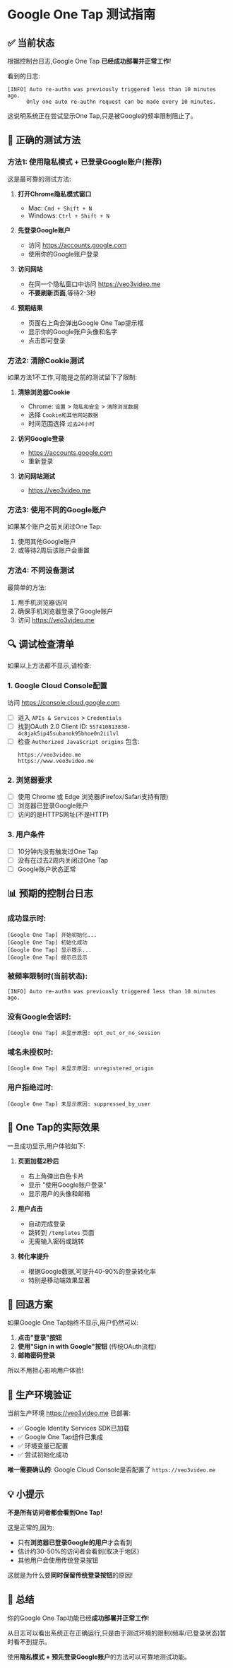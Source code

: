 # Google One Tap 测试指南

## ✅ 当前状态

根据控制台日志,Google One Tap **已经成功部署并正常工作**!

看到的日志:
```
[INFO] Auto re-authn was previously triggered less than 10 minutes ago.
      Only one auto re-authn request can be made every 10 minutes.
```

这说明系统正在尝试显示One Tap,只是被Google的频率限制阻止了。

## 🧪 正确的测试方法

### 方法1: 使用隐私模式 + 已登录Google账户(推荐)

这是最可靠的测试方法:

1. **打开Chrome隐私模式窗口**
   - Mac: `Cmd + Shift + N`
   - Windows: `Ctrl + Shift + N`

2. **先登录Google账户**
   - 访问 https://accounts.google.com
   - 使用你的Google账户登录

3. **访问网站**
   - 在同一个隐私窗口中访问 https://veo3video.me
   - **不要刷新页面**,等待2-3秒

4. **预期结果**
   - 页面右上角会弹出Google One Tap提示框
   - 显示你的Google账户头像和名字
   - 点击即可登录

### 方法2: 清除Cookie测试

如果方法1不工作,可能是之前的测试留下了限制:

1. **清除浏览器Cookie**
   - Chrome: `设置` > `隐私和安全` > `清除浏览数据`
   - 选择 `Cookie和其他网站数据`
   - 时间范围选择 `过去24小时`

2. **访问Google登录**
   - https://accounts.google.com
   - 重新登录

3. **访问网站测试**
   - https://veo3video.me

### 方法3: 使用不同的Google账户

如果某个账户之前关闭过One Tap:

1. 使用其他Google账户
2. 或等待2周后该账户会重置

### 方法4: 不同设备测试

最简单的方法:

1. 用手机浏览器访问
2. 确保手机浏览器登录了Google账户
3. 访问 https://veo3video.me

## 🔍 调试检查清单

如果以上方法都不显示,请检查:

### 1. Google Cloud Console配置

访问 https://console.cloud.google.com

- [ ] 进入 `APIs & Services` > `Credentials`
- [ ] 找到OAuth 2.0 Client ID: `557410813830-4c8jak5ip45subanok95bhoe0n2iilvl`
- [ ] 检查 `Authorized JavaScript origins` 包含:
  ```
  https://veo3video.me
  https://www.veo3video.me
  ```

### 2. 浏览器要求

- [ ] 使用 Chrome 或 Edge 浏览器(Firefox/Safari支持有限)
- [ ] 浏览器已登录Google账户
- [ ] 访问的是HTTPS网址(不是HTTP)

### 3. 用户条件

- [ ] 10分钟内没有触发过One Tap
- [ ] 没有在过去2周内关闭过One Tap
- [ ] Google账户状态正常

## 📊 预期的控制台日志

### 成功显示时:

```
[Google One Tap] 开始初始化...
[Google One Tap] 初始化成功
[Google One Tap] 显示提示...
[Google One Tap] 提示已显示
```

### 被频率限制时(当前状态):

```
[INFO] Auto re-authn was previously triggered less than 10 minutes ago.
```

### 没有Google会话时:

```
[Google One Tap] 未显示原因: opt_out_or_no_session
```

### 域名未授权时:

```
[Google One Tap] 未显示原因: unregistered_origin
```

### 用户拒绝过时:

```
[Google One Tap] 未显示原因: suppressed_by_user
```

## 🎯 One Tap的实际效果

一旦成功显示,用户体验如下:

1. **页面加载2秒后**
   - 右上角弹出白色卡片
   - 显示 "使用Google账户登录"
   - 显示用户的头像和邮箱

2. **用户点击**
   - 自动完成登录
   - 跳转到 `/templates` 页面
   - 无需输入密码或跳转

3. **转化率提升**
   - 根据Google数据,可提升40-90%的登录转化率
   - 特别是移动端效果显著

## 🚀 回退方案

如果Google One Tap始终不显示,用户仍然可以:

1. **点击"登录"按钮**
2. **使用"Sign in with Google"按钮** (传统OAuth流程)
3. **邮箱密码登录**

所以不用担心影响用户体验!

## 📝 生产环境验证

当前生产环境 https://veo3video.me 已部署:

- ✅ Google Identity Services SDK已加载
- ✅ Google One Tap组件已集成
- ✅ 环境变量已配置
- ✅ 尝试初始化成功

**唯一需要确认的**: Google Cloud Console是否配置了 `https://veo3video.me`

## 💡 小提示

**不是所有访问者都会看到One Tap!**

这是正常的,因为:
- 只有**浏览器已登录Google的用户**才会看到
- 估计约30-50%的访问者会看到(取决于地区)
- 其他用户会使用传统登录按钮

这就是为什么要**同时保留传统登录按钮**的原因!

## 🎉 总结

你的Google One Tap功能已经**成功部署并正常工作**!

从日志可以看出系统正在正确运行,只是由于测试环境的限制(频率/已登录状态)暂时看不到提示。

使用**隐私模式 + 预先登录Google账户**的方法可以可靠地测试功能。
